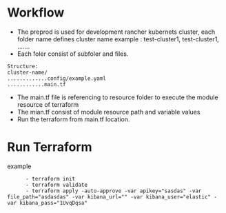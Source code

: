 
# Workflow 
* The preprod is used for development rancher kubernets cluster, each folder name defines cluster name example : test-cluster1, test-cluster1, .......
* Each foler consist of subfoler and files.

````
Structure:
cluster-name/
.............config/example.yaml
............main.tf
````

* The main.tf file is referencing to resource folder to execute the module resource of terraform
* The mian.tf consist of module resource path and variable values
* Run the terraform from main.tf location.


# Run Terraform
example
````
      - terraform init
      - terraform validate
      - terraform apply -auto-approve -var apikey="sasdas" -var file_path="asdasdas" -var kibana_url="" -var kibana_user="elastic" -var kibana_pass="1UvqDqsa"
````
